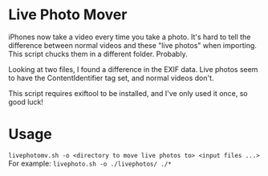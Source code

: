 # Live Photo Mover
iPhones now take a video every time you take a photo. It's hard to tell the difference between normal
videos and these "live photos" when importing. This script chucks them in a different folder. Probably.

Looking at two files, I found a difference in the EXIF data. Live photos seem to have the ContentIdentifier tag set, and normal videos don't.

This script requires exiftool to be installed, and I've only used it once, so good luck!

# Usage
`livephotomv.sh -o <directory to move live photos to> <input files ...>`
For example: `livephoto.sh -o ./livephotos/ ./*`

